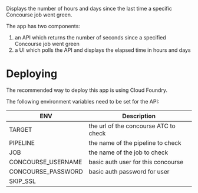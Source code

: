 Displays the number of hours and days since the last time a specific Concourse job went green.

The app has two components:

1. an API which returns the number of seconds since a specified Concourse job went green
1. a UI which polls the API and displays the elapsed time in hours and days

# Deploying

The recommended way to deploy this app is using Cloud Foundry.

The following environment variables need to be set for the API:

| ENV | Description |
| ---- | ---- |
| TARGET | the url of the concourse ATC to check |
| PIPELINE | the name of the pipeline to check |
| JOB | the name of the job to check |
| CONCOURSE_USERNAME | basic auth user for this concourse |
| CONCOURSE_PASSWORD | basic auth password for user |
| SKIP_SSL | | 